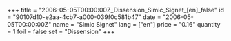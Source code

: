 +++
title = "2006-05-05T00:00:00Z_Dissension_Simic_Signet_[en]_false"
id = "90107d10-e2aa-4cb7-a000-039f0c581b47"
date = "2006-05-05T00:00:00Z"
name = "Simic Signet"
lang = ["en"]
price = "0.16"
quantity = 1
foil = false
set = "Dissension"
+++
